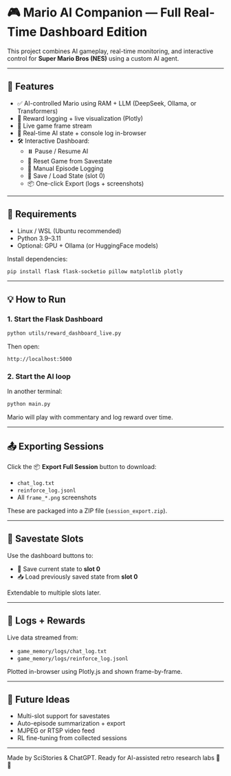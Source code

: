 
# 🎮 Mario AI Companion — Full Real-Time Dashboard Edition

This project combines AI gameplay, real-time monitoring, and interactive control for **Super Mario Bros (NES)** using a custom AI agent.

---

## 🚀 Features

- ✅ AI-controlled Mario using RAM + LLM (DeepSeek, Ollama, or Transformers)
- 🔁 Reward logging + live visualization (Plotly)
- 🎥 Live game frame stream
- 🧠 Real-time AI state + console log in-browser
- 🛠️ Interactive Dashboard:
  - ⏸️ Pause / Resume AI
  - 🔄 Reset Game from Savestate
  - 📝 Manual Episode Logging
  - 💾 Save / Load State (slot 0)
  - 📦 One-click Export (logs + screenshots)

---

## 🧰 Requirements

- Linux / WSL (Ubuntu recommended)
- Python 3.9–3.11
- Optional: GPU + Ollama (or HuggingFace models)

Install dependencies:
```bash
pip install flask flask-socketio pillow matplotlib plotly
```

---

## 💡 How to Run

### 1. Start the Flask Dashboard
```bash
python utils/reward_dashboard_live.py
```

Then open:
```
http://localhost:5000
```

### 2. Start the AI loop
In another terminal:
```bash
python main.py
```

Mario will play with commentary and log reward over time.

---

## 📤 Exporting Sessions

Click the 📦 **Export Full Session** button to download:
- `chat_log.txt`
- `reinforce_log.jsonl`
- All `frame_*.png` screenshots

These are packaged into a ZIP file (`session_export.zip`).

---

## 💾 Savestate Slots

Use the dashboard buttons to:
- 💾 Save current state to **slot 0**
- 📥 Load previously saved state from **slot 0**

Extendable to multiple slots later.

---

## 📜 Logs + Rewards

Live data streamed from:
- `game_memory/logs/chat_log.txt`
- `game_memory/logs/reinforce_log.jsonl`

Plotted in-browser using Plotly.js and shown frame-by-frame.

---

## 🧠 Future Ideas

- Multi-slot support for savestates
- Auto-episode summarization + export
- MJPEG or RTSP video feed
- RL fine-tuning from collected sessions

---

Made by SciStories & ChatGPT. Ready for AI-assisted retro research labs 🍄🧠
